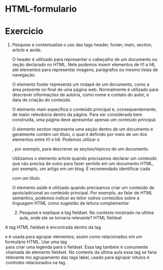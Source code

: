 # HTML-formulario
# Exercicio
1) Pesquise e contextualize o uso das tags header, footer, main, section, article e aside.
   
   O header é utilizado para representar o cabeçalho de um documento ou seção declarado no HTML. Nele podemos inserir elementos de h1 a h6, até elementos para representar imagens, parágrafos ou mesmo listas de navegação.
   
   O elemento footer representa um rodapé de um documento, como a área presente no final de uma página web. Normalmente é utilizado para descrever informações de autoria, como nome e contato do autor, e data de criação do conteúdo.
   
   O elemento main especifica o conteúdo principal e, consequentemente, de maior relevância dentro da página. Para ser considerada bem construída, uma página deve apresentar apenas um conteúdo principal.
   
   O elemento section representa uma seção dentro de um documento e geralmente contém um título, o qual é definido por meio de um dos elementos entre h1 e h6. Podemos utilizar o <section>, por exemplo, para descrever as seções/tópicos de um documento.
   
   Utilizamos o elemento article quando precisamos declarar um conteúdo que não precisa de outro para fazer sentido em um documento HTML, por exemplo, um artigo em um blog. É recomendado identificar cada <article> com um título.
   
   O elemento aside é utilizado quando precisamos criar um conteúdo de apoio/adicional ao conteúdo principal. Por exemplo, ao falar de HTML semântico, podemos indicar ao leitor outros conteúdos sobre a linguagem HTML como sugestão de leitura complementar.

   2) Pesquise e explique a tag fieldset. No contexto mostrado na ultima aula, onde ele se tornaria relevante?
      HTML fieldset

A tag HTML fieldset é encontrada dentro da tag <form> e é usada para agrupar elementos, assim como <label> relacionados em um formulário HTML. Use uma tag <legend> para criar uma legenda para o fieldset. Essa tag também é comumente chamada de elemento fieldset. No contexto da ultima aula essa tag se faria relevante mo agrupamento das tags label, usado para agrupar rótulos e controles relacionados na tag <form>.
